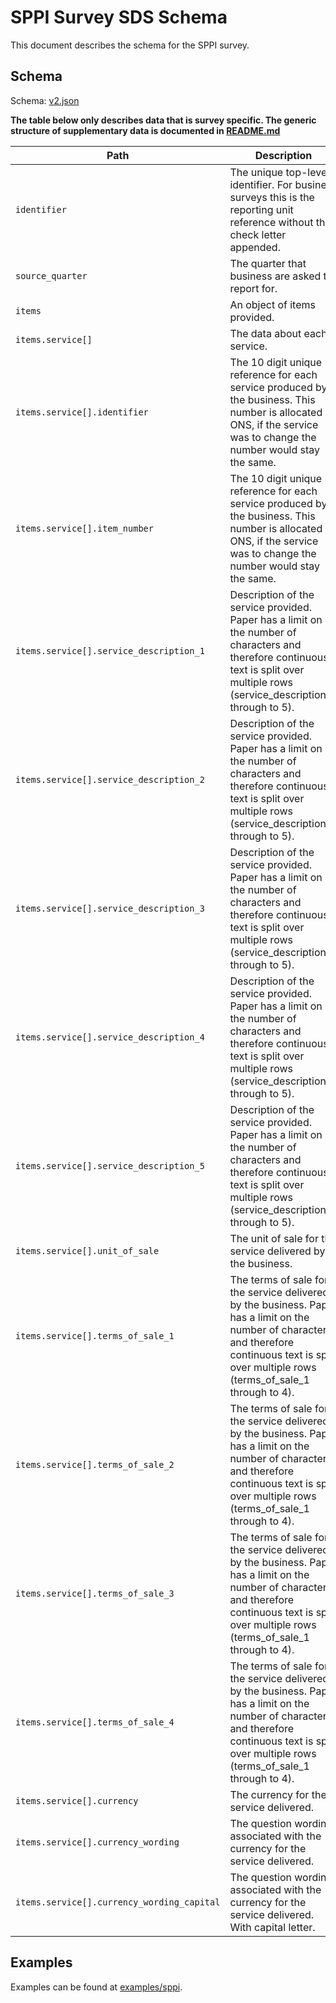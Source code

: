 # SPPI Survey SDS Schema

This document describes the schema for the SPPI survey.

## Schema

Schema: [v2.json](/schemas/sppi/v2.json)

**The table below only describes data that is survey specific. The generic structure of supplementary data is documented in [README.md](/docs/README.md)**

| Path                                       | Description                                                                                                                                                                                          | Mandatory |
|--------------------------------------------|------------------------------------------------------------------------------------------------------------------------------------------------------------------------------------------------------|-----------|
| `identifier`                               | The unique top-level identifier. For business surveys this is the reporting unit reference without the check letter appended.                                                                        | Yes       |
| `source_quarter`                           | The quarter that business are asked to report for.                                                                                                                                                   | Yes       |
| `items`                                    | An object of items provided.                                                                                                                                                                         | Yes       |
| `items.service[]`                          | The data about each service.                                                                                                                                                                         | Yes       |
| `items.service[].identifier`               | The 10 digit unique reference for each service produced by the business. This number is allocated by ONS, if the service was to change the number would stay the same.                               | Yes       |
| `items.service[].item_number`              | The 10 digit unique reference for each service produced by the business. This number is allocated by ONS, if the service was to change the number would stay the same.                               | Yes       |
| `items.service[].service_description_1`    | Description of the service provided. Paper has a limit on the number of characters and therefore continuous text is split over multiple rows (service_description_1 through to 5).                   | Yes       |
| `items.service[].service_description_2`    | Description of the service provided. Paper has a limit on the number of characters and therefore continuous text is split over multiple rows (service_description_1 through to 5).                   | No        |
| `items.service[].service_description_3`    | Description of the service provided. Paper has a limit on the number of characters and therefore continuous text is split over multiple rows (service_description_1 through to 5).                   | No        |
| `items.service[].service_description_4`    | Description of the service provided. Paper has a limit on the number of characters and therefore continuous text is split over multiple rows (service_description_1 through to 5).                   | No        |
| `items.service[].service_description_5`    | Description of the service provided. Paper has a limit on the number of characters and therefore continuous text is split over multiple rows (service_description_1 through to 5).                   | No        |
| `items.service[].unit_of_sale`             | The unit of sale for the service delivered by the business.                                                                                                                                          | No        |
| `items.service[].terms_of_sale_1`          | The terms of sale for the service delivered by the business. Paper has a limit on the number of characters and therefore continuous text is split over multiple rows (terms_of_sale_1 through to 4). | No        |
| `items.service[].terms_of_sale_2`          | The terms of sale for the service delivered by the business. Paper has a limit on the number of characters and therefore continuous text is split over multiple rows (terms_of_sale_1 through to 4). | No        |
| `items.service[].terms_of_sale_3`          | The terms of sale for the service delivered by the business. Paper has a limit on the number of characters and therefore continuous text is split over multiple rows (terms_of_sale_1 through to 4). | No        |
| `items.service[].terms_of_sale_4`          | The terms of sale for the service delivered by the business. Paper has a limit on the number of characters and therefore continuous text is split over multiple rows (terms_of_sale_1 through to 4). | No        |
| `items.service[].currency`                 | The currency for the service delivered.                                                                                                                                                              | Yes       |
| `items.service[].currency_wording`         | The question wording associated with the currency for the service delivered.                                                                                                                         | Yes       |
| `items.service[].currency_wording_capital` | The question wording associated with the currency for the service delivered. With capital letter.                                                                                                    | Yes       |

## Examples

Examples can be found at [examples/sppi](../examples/sppi).